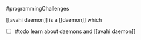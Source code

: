 #programmingChallenges 

[[avahi daemon]] is a [[daemon]] which 

- [ ] #todo learn about daemons and [[avahi daemon]]